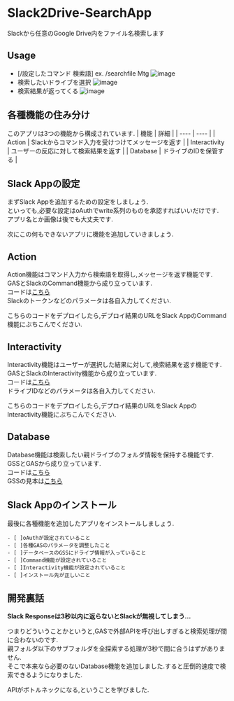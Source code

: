 # Slack2Drive-SearchApp
Slackから任意のGoogle Drive内をファイル名検索します

## Usage
- [/設定したコマンド 検索語] ex. /searchfile Mtg
![image](https://user-images.githubusercontent.com/66460987/150640809-b4d6caf9-6dfd-400c-89c4-183c87143b2f.png)
- 検索したいドライブを選択
![image](https://user-images.githubusercontent.com/66460987/150640860-625d7333-c4c2-4c67-959c-1cad92d061ca.png)
- 検索結果が返ってくる
![image](https://user-images.githubusercontent.com/66460987/150640888-bade8568-58b8-460e-91fa-05e574d87946.png)


## 各種機能の住み分け
このアプリは3つの機能から構成されています.
|  機能  |  詳細  |
| ---- | ---- |
|  Action  |  Slackからコマンド入力を受けつけてメッセージを返す  |
|  Interactivity  |  ユーザーの反応に対して検索結果を返す  |
|  Database  |  ドライブのIDを保管する  |

## Slack Appの設定
まずSlack Appを追加するための設定をしましょう.  
といっても,必要な設定はoAuthでwrite系列のものを承認すればいいだけです.  
アプリ名とか画像は後でも大丈夫です.

次にこの何もできないアプリに機能を追加していきましょう.

## Action
Action機能はコマンド入力から検索語を取得し,メッセージを返す機能です.  
GASとSlackのCommand機能から成り立っています.  
コードは[こちら](https://script.google.com/d/15BldR3e3o8bHdVeRu7ueptC7WNIcT5NCb0YsiVMIamFYcH3W3Ag8dukO/edit?usp=sharing)  
Slackのトークンなどのパラメータは各自入力してください.

こちらのコードをデプロイしたら,デプロイ結果のURLをSlack AppのCommand機能にぶちこんでください.

## Interactivity 
Interactivity機能はユーザーが選択した結果に対して,検索結果を返す機能です.  
GASとSlackのInteractivity機能から成り立っています.  
コードは[こちら](https://script.google.com/d/15XgMnegyG55S3RcQzG8_tBG_lo99wo773VO6iFpaxu4RJlISiPDomCmw/edit?usp=sharing)  
ドライブIDなどのパラメータは各自入力してください.

こちらのコードをデプロイしたら,デプロイ結果のURLをSlack AppのInteractivity機能にぶちこんでください.

## Database
Database機能は検索したい親ドライブのフォルダ情報を保持する機能です.  
GSSとGASから成り立っています.  
コードは[こちら](https://script.google.com/d/1N9M9dWRuqNX400utN-oI1mo6qWoPmTxgEp4iMRo4MX0E-Jx5WmbQGSfH/edit?usp=sharing)  
GSSの見本は[こちら](https://docs.google.com/spreadsheets/d/1Yt9vkDL40wPo6evmBiG6vphEMnUFUAotZv1Vsz-ceiU/edit?usp=sharing)

## Slack Appのインストール
最後に各種機能を追加したアプリをインストールしましょう.

```
- [ ]oAuthが設定されていること
- [ ]各種GASのパラメータを調整したこと
- [ ]データベースのGSSにドライブ情報が入っていること
- [ ]Command機能が設定されていること
- [ ]Interactivity機能が設定されていること
- [ ]インストール先が正しいこと
```

## 開発裏話
**Slack Responseは3秒以内に返らないとSlackが無視してしまう...**

つまりどういうことかというと,GASで外部APIを呼び出しすぎると検索処理が間に合わないのです.  
親フォルダ以下のサブフォルダを全探索する処理が3秒で間に合うはずがありません.  
そこで本来なら必要のないDatabase機能を追加しました.すると圧倒的速度で検索できるようになりました.

APIがボトルネックになる,ということを学びました.

